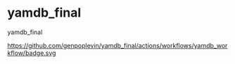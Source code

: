 # yamdb_final
yamdb_final

https://github.com/genpoplevin/yamdb_final/actions/workflows/yamdb_workflow/badge.svg
